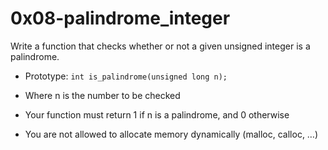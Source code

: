 # 0x08-palindrome_integer

Write a function that checks whether or not a given unsigned integer is a palindrome.

- Prototype: ```int is_palindrome(unsigned long n);```

- Where n is the number to be checked
- Your function must return 1 if n is a palindrome, and 0 otherwise
- You are not allowed to allocate memory dynamically (malloc, calloc, …)
